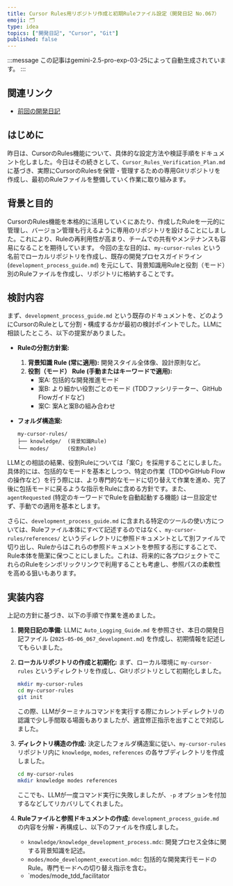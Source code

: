 ```yaml
---
title: Cursor Rules用リポジトリ作成と初期Ruleファイル設定（開発日記 No.067）
emoji: 🗂️
type: idea
topics: ["開発日記", "Cursor", "Git"]
published: false
---
```


:::message
この記事はgemini-2.5-pro-exp-03-25によって自動生成されています。
:::

## 関連リンク
- [前回の開発日記](https://zenn.dev/centervil/articles/2025-05-05_066_dev-diary)

## はじめに
昨日は、CursorのRules機能について、具体的な設定方法や検証手順をドキュメント化しました。今日はその続きとして、`Cursor_Rules_Verification_Plan.md` に基づき、実際にCursorのRulesを保管・管理するための専用Gitリポジトリを作成し、最初のRuleファイルを整備していく作業に取り組みます。

## 背景と目的
CursorのRules機能を本格的に活用していくにあたり、作成したRuleを一元的に管理し、バージョン管理も行えるように専用のリポジトリを設けることにしました。これにより、Ruleの再利用性が高まり、チームでの共有やメンテナンスも容易になることを期待しています。
今回の主な目的は、`my-cursor-rules` という名前でローカルリポジトリを作成し、既存の開発プロセスガイドライン (`development_process_guide.md`) を元にして、背景知識用Ruleと役割（モード）別のRuleファイルを作成し、リポジトリに格納することです。

## 検討内容
まず、`development_process_guide.md` という既存のドキュメントを、どのようにCursorのRuleとして分割・構成するかが最初の検討ポイントでした。LLMに相談したところ、以下の提案がありました。

*   **Ruleの分割方針案:**
    1.  **背景知識 Rule (常に適用):** 開発スタイル全体像、設計原則など。
    2.  **役割（モード） Rule (手動またはキーワードで適用):**
        *   案A: 包括的な開発推進モード
        *   案B: より細かい役割ごとのモード (TDDファシリテーター、GitHub Flowガイドなど)
        *   案C: 案Aと案Bの組み合わせ

*   **フォルダ構造案:**
    ```
    my-cursor-rules/
    ├── knowledge/  (背景知識Rule)
    └── modes/      (役割Rule)
    ```

LLMとの相談の結果、役割Ruleについては「案C」を採用することにしました。具体的には、包括的なモードを基本としつつ、特定の作業（TDDやGitHub Flowの操作など）を行う際には、より専門的なモードに切り替えて作業を進め、完了後に包括モードに戻るような指示をRuleに含める方針です。また、`agentRequested` (特定のキーワードでRuleを自動起動する機能) は一旦設定せず、手動での適用を基本とします。

さらに、`development_process_guide.md` に含まれる特定のツールの使い方については、Ruleファイル本体にすべて記述するのではなく、`my-cursor-rules/references/` というディレクトリに参照ドキュメントとして別ファイルで切り出し、Ruleからはこれらの参照ドキュメントを参照する形にすることで、Rule本体を簡潔に保つことにしました。これは、将来的に各プロジェクトでこれらのRuleをシンボリックリンクで利用することも考慮し、参照パスの柔軟性を高める狙いもあります。

## 実装内容
上記の方針に基づき、以下の手順で作業を進めました。

1.  **開発日記の準備:**
    LLMに `Auto_Logging_Guide.md` を参照させ、本日の開発日記ファイル (`2025-05-06_067_development.md`) を作成し、初期情報を記述してもらいました。

2.  **ローカルリポジトリの作成と初期化:**
    まず、ローカル環境に `my-cursor-rules` というディレクトリを作成し、Gitリポジトリとして初期化しました。
    ```bash
    mkdir my-cursor-rules
    cd my-cursor-rules
    git init
    ```
    この際、LLMがターミナルコマンドを実行する際にカレントディレクトリの認識で少し手間取る場面もありましたが、適宜修正指示を出すことで対応しました。

3.  **ディレクトリ構造の作成:**
    決定したフォルダ構造案に従い、`my-cursor-rules` リポジトリ内に `knowledge`, `modes`, `references` の各サブディレクトリを作成しました。
    ```bash
    cd my-cursor-rules
    mkdir knowledge modes references
    ```
    ここでも、LLMが一度コマンド実行に失敗しましたが、`-p` オプションを付加するなどしてリカバリしてくれました。

4.  **Ruleファイルと参照ドキュメントの作成:**
    `development_process_guide.md` の内容を分解・再構成し、以下のファイルを作成しました。
    *   `knowledge/knowledge_development_process.mdc`: 開発プロセス全体に関する背景知識を記述。
    *   `modes/mode_development_execution.mdc`: 包括的な開発実行モードのRule。専門モードへの切り替え指示を含む。
    *   `modes/mode_tdd_facilitator